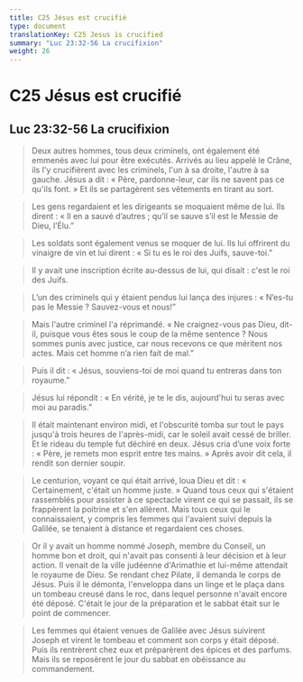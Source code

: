 ```yaml
---
title: C25 Jésus est crucifié
type: document
translationKey: C25 Jesus is crucified
summary: "Luc 23:32-56 La crucifixion"
weight: 26
---
```

# C25 Jésus est crucifié

## Luc 23:32-56 La crucifixion

>   Deux autres hommes, tous deux criminels, ont également été emmenés avec lui pour être exécutés. Arrivés au lieu appelé le Crâne, ils l'y crucifièrent avec les criminels, l'un à sa droite, l'autre à sa gauche. Jésus a dit : « Père, pardonne-leur, car ils ne savent pas ce qu'ils font. » Et ils se partagèrent ses vêtements en tirant au sort.

>   Les gens regardaient et les dirigeants se moquaient même de lui. Ils dirent : « Il en a sauvé d’autres ; qu’il se sauve s’il est le Messie de Dieu, l’Élu.”

>   Les soldats sont également venus se moquer de lui. Ils lui offrirent du vinaigre de vin et lui dirent : « Si tu es le roi des Juifs, sauve-toi.”

>   Il y avait une inscription écrite au-dessus de lui, qui disait : c'est le roi des Juifs.

>   L’un des criminels qui y étaient pendus lui lança des injures : « N’es-tu pas le Messie ? Sauvez-vous et nous!”

>   Mais l'autre criminel l'a réprimandé. « Ne craignez-vous pas Dieu, dit-il, puisque vous êtes sous le coup de la même sentence ? Nous sommes punis avec justice, car nous recevons ce que méritent nos actes. Mais cet homme n’a rien fait de mal.”

>   Puis il dit : « Jésus, souviens-toi de moi quand tu entreras dans ton royaume.”

>   Jésus lui répondit : « En vérité, je te le dis, aujourd'hui tu seras avec moi au paradis.”

>   Il était maintenant environ midi, et l'obscurité tomba sur tout le pays jusqu'à trois heures de l'après-midi, car le soleil avait cessé de briller. Et le rideau du temple fut déchiré en deux. Jésus cria d’une voix forte : « Père, je remets mon esprit entre tes mains. » Après avoir dit cela, il rendit son dernier soupir.

>   Le centurion, voyant ce qui était arrivé, loua Dieu et dit : « Certainement, c'était un homme juste. » Quand tous ceux qui s'étaient rassemblés pour assister à ce spectacle virent ce qui se passait, ils se frappèrent la poitrine et s'en allèrent. Mais tous ceux qui le connaissaient, y compris les femmes qui l'avaient suivi depuis la Galilée, se tenaient à distance et regardaient ces choses.

>   Or il y avait un homme nommé Joseph, membre du Conseil, un homme bon et droit, qui n'avait pas consenti à leur décision et à leur action. Il venait de la ville judéenne d'Arimathie et lui-même attendait le royaume de Dieu. Se rendant chez Pilate, il demanda le corps de Jésus. Puis il le démonta, l'enveloppa dans un linge et le plaça dans un tombeau creusé dans le roc, dans lequel personne n'avait encore été déposé. C'était le jour de la préparation et le sabbat était sur le point de commencer.

>   Les femmes qui étaient venues de Galilée avec Jésus suivirent Joseph et virent le tombeau et comment son corps y était déposé. Puis ils rentrèrent chez eux et préparèrent des épices et des parfums. Mais ils se reposèrent le jour du sabbat en obéissance au commandement.

